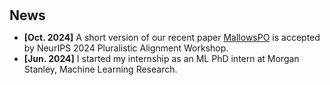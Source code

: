 <h1 id="news"></h1>

<h2 style="margin: 30px 0px 10px;">News</h2>

<ul>

<li><strong>[Oct. 2024]</strong> A short version of our recent paper <a href="https://arxiv.org/abs/2405.14953">MallowsPO</a> is accepted by NeurIPS 2024 Pluralistic Alignment Workshop.</li>

<li><strong>[Jun. 2024]</strong> I started my internship as an ML PhD intern at Morgan Stanley, Machine Learning Research.

</ul>
